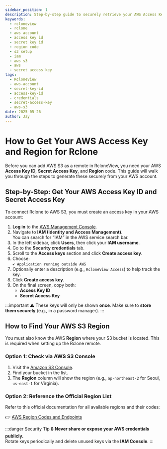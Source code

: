 ```yaml
---
sidebar_position: 1
description: Step-by-step guide to securely retrieve your AWS Access Key ID, Secret Access Key, and Region code for connecting RcloneView to AWS S3.
keywords:
  - rcloneview
  - rclone
  - aws account
  - access key id
  - secret key id
  - region code
  - s3 setup
  - iam
  - aws s3
  - aws
  - secret access key
tags:
  - RcloneView
  - aws-account
  - secret-key-id
  - access-key-id
  - credentials
  - secret-access-key
  - aws-s3
date: 2025-05-26
author: Jay
---
```

# How to Get Your AWS Access Key and Region for Rclone

Before you can add AWS S3 as a remote in RcloneView, you need your AWS **Access Key ID**, **Secret Access Key**, and **Region** code. This guide will walk you through the steps to generate these securely from your AWS account.

## Step-by-Step: Get Your AWS Access Key ID and Secret Access Key

To connect Rclone to AWS S3, you must create an access key in your AWS account:

1. **Log in** to the [AWS Management Console](https://aws.amazon.com/console).
2. Navigate to **IAM (Identity and Access Management)**.  
   You can search for “IAM” in the AWS service search bar.
3. In the left sidebar, click **Users**, then click your **IAM username**.
4. Go to the **Security credentials** tab.
5. Scroll to the **Access keys** section and click **Create access key**.
6. Choose:  
   `✔ Application running outside AWS`
7. Optionally enter a description (e.g., `RcloneView Access`) to help track the key.
8. Click **Create access key**.
9. On the final screen, copy both:
   - **Access Key ID**
   - **Secret Access Key**

:::important
⚠️ These keys will only be shown **once**. Make sure to **store them securely** (e.g., in a password manager).
:::

## How to Find Your AWS S3 Region

You must also know the AWS **Region** where your S3 bucket is located. This is required when setting up the Rclone remote.

### Option 1: Check via AWS S3 Console

1. Visit the [Amazon S3 Console](https://s3.console.aws.amazon.com/s3/home).
2. Find your bucket in the list.
3. The **Region** column will show the region (e.g., `ap-northeast-2` for Seoul, `us-east-1` for Virginia).

### Option 2: Reference the Official Region List

Refer to this official documentation for all available regions and their codes:

👉 [AWS Region Codes and Endpoints](https://docs.aws.amazon.com/general/latest/gr/s3.html)

:::danger Security Tip
🔒 **Never share or expose your AWS credentials publicly.**  
Rotate keys periodically and delete unused keys via the **IAM Console**.
:::
